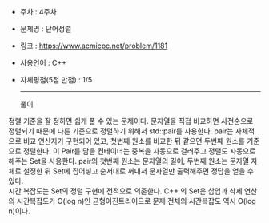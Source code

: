 * 주차 : 4주차
* 문제명 : 단어정렬
* 링크 : https://www.acmicpc.net/problem/1181
* 사용언어 : C++ 
* 자체평점(5점 만점) : 1/5
  
  ---

  풀이

정렬 기준을 잘 정하면 쉽게 풀 수 있는 문제이다. 문자열을 직접 비교하면 사전순으로 정렬되기 때문에 다른 기준으로 정렬하기 위해서 std::pair를 사용한다. pair는 자체적으로 비교 연산자가 구현되어 있고, 첫번째 원소를 비교한 뒤 같으면 두번째 원소를 기준으로 정렬한다. 이 Pair를 담을 컨테이너는 중복을 자동으로 걸러주고 정렬도 자동으로 해주는 Set을 사용한다.
pair의 첫번째 원소는 문자열의 길이, 두번째 원소는 문자열 자체로 설정한 뒤 Set에 집어넣고 순서대로 꺼내서 문자열만 출력해주면 정답을 얻을 수 있다.  
시간 복잡도는 Set의 정렬 구현에 전적으로 의존한다. C++ 의 Set은 삽입과 삭제 연산의 시간복잡도가 O(log n)인 균형이진트리이므로 문제 전체의 시간복잡도 역시 O(log n)이다.

